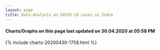 ```yaml
---
layout: page
title: Data-Analysis on COVID-19 cases in India
---
```

#### Charts/Graphs on this page last updated on 30.04.2020 at 05:58 PM
{% include charts-20200430-1758.html %}